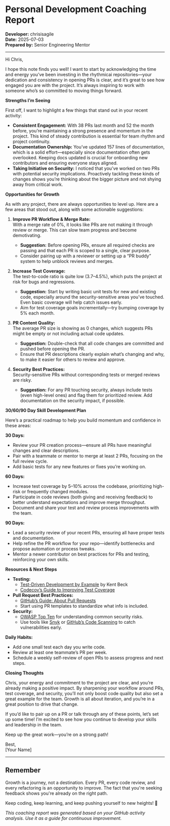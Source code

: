 # Personal Development Coaching Report

**Developer:** chrisisagile  
**Date:** 2025-07-03  
**Prepared by:** Senior Engineering Mentor

---

Hi Chris,

I hope this note finds you well! I want to start by acknowledging the time and energy you’ve been investing in the rhythmicai repositories—your dedication and consistency in opening PRs is clear, and it’s great to see how engaged you are with the project. It’s always inspiring to work with someone who’s so committed to moving things forward.

**Strengths I’m Seeing**

First off, I want to highlight a few things that stand out in your recent activity:

- **Consistent Engagement:** With 38 PRs last month and 52 the month before, you’re maintaining a strong presence and momentum in the project. This kind of steady contribution is essential for team rhythm and project continuity.
- **Documentation Ownership:** You’ve updated 157 lines of documentation, which is a solid effort—especially since documentation often gets overlooked. Keeping docs updated is crucial for onboarding new contributors and ensuring everyone stays aligned.
- **Taking Initiative on Security:** I noticed that you’ve worked on two PRs with potential security implications. Proactively tackling these kinds of changes shows you’re thinking about the bigger picture and not shying away from critical work.

**Opportunities for Growth**

As with any project, there are always opportunities to level up. Here are a few areas that stood out, along with some actionable suggestions:

1. **Improve PR Workflow & Merge Rate:**  
   With a merge rate of 0%, it looks like PRs are not making it through review or merge. This can slow team progress and become demotivating.  
   - **Suggestion:** Before opening PRs, ensure all required checks are passing and that each PR is scoped to a single, clear purpose.  
   - Consider pairing up with a reviewer or setting up a “PR buddy” system to help unblock reviews and merges.

2. **Increase Test Coverage:**  
   The test-to-code ratio is quite low (3.7–4.5%), which puts the project at risk for bugs and regressions.  
   - **Suggestion:** Start by writing basic unit tests for new and existing code, especially around the security-sensitive areas you’ve touched. Even basic coverage will help catch issues early.
   - Aim for test coverage goals incrementally—try bumping coverage by 5% each month.

3. **PR Content Quality:**  
   The average PR size is showing as 0 changes, which suggests PRs might be empty or not including actual code updates.  
   - **Suggestion:** Double-check that all code changes are committed and pushed before opening the PR.  
   - Ensure that PR descriptions clearly explain what’s changing and why, to make it easier for others to review and approve.

4. **Security Best Practices:**  
   Security-sensitive PRs without corresponding tests or merged reviews are risky.  
   - **Suggestion:** For any PR touching security, always include tests (even high-level ones) and flag them for prioritized review. Add documentation on the security impact, if possible.

**30/60/90 Day Skill Development Plan**

Here’s a practical roadmap to help you build momentum and confidence in these areas:

**30 Days:**
- Review your PR creation process—ensure all PRs have meaningful changes and clear descriptions.
- Pair with a teammate or mentor to merge at least 2 PRs, focusing on the full review cycle.
- Add basic tests for any new features or fixes you’re working on.

**60 Days:**
- Increase test coverage by 5–10% across the codebase, prioritizing high-risk or frequently changed modules.
- Participate in code reviews (both giving and receiving feedback) to better understand expectations and improve merge throughput.
- Document and share your test and review process improvements with the team.

**90 Days:**
- Lead a security review of your recent PRs, ensuring all have proper tests and documentation.
- Help refine the PR workflow for your repo—identify bottlenecks and propose automation or process tweaks.
- Mentor a newer contributor on best practices for PRs and testing, reinforcing your own skills.

**Resources & Next Steps**

- **Testing:**  
  - [Test-Driven Development by Example](https://www.goodreads.com/book/show/387190.Test_Driven_Development) by Kent Beck  
  - [Codecov’s Guide to Improving Test Coverage](https://about.codecov.io/blog/5-ways-to-improve-your-code-coverage/)
- **Pull Request Best Practices:**  
  - [GitHub’s Guide: About Pull Requests](https://docs.github.com/en/pull-requests/collaborating-with-pull-requests/proposing-changes-to-your-work-with-pull-requests/about-pull-requests)
  - Start using PR templates to standardize what info is included.
- **Security:**  
  - [OWASP Top Ten](https://owasp.org/www-project-top-ten/) for understanding common security risks.
  - Use tools like [Snyk](https://snyk.io/) or [GitHub’s Code Scanning](https://docs.github.com/en/code-security) to catch vulnerabilities early.

**Daily Habits:**
- Add one small test each day you write code.
- Review at least one teammate’s PR per week.
- Schedule a weekly self-review of open PRs to assess progress and next steps.

**Closing Thoughts**

Chris, your energy and commitment to the project are clear, and you’re already making a positive impact. By sharpening your workflow around PRs, test coverage, and security, you’ll not only boost code quality but also set a great example for the team. Growth is all about iteration, and you’re in a great position to drive that change.

If you’d like to pair up on a PR or talk through any of these points, let’s set up some time! I’m excited to see how you continue to develop your skills and leadership in the team.

Keep up the great work—you’re on a strong path!

Best,  
[Your Name]

---

## Remember

Growth is a journey, not a destination. Every PR, every code review, and every refactoring is an opportunity to improve. The fact that you're seeking feedback shows you're already on the right path.

Keep coding, keep learning, and keep pushing yourself to new heights! 🚀

*This coaching report was generated based on your GitHub activity analysis. Use it as a guide for continuous improvement.*